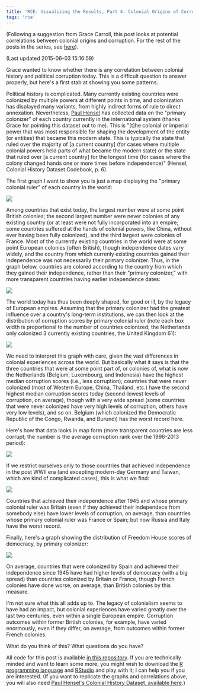 ```yaml
---
title: 'RCE: Visualizing the Results, Part 4: Colonial Origins of Corruption?'
tags: 'rce'
---
```



(Following a suggestion from Grace Carroll, this post looks at potential correlations between colonial origins and corruption. For the rest of the posts in the series, see [here](http://politicalpathologies.blogspot.co.nz/search/label/rce)).

(Last updated 2015-06-03 15:16:59)



Grace wanted to know whether there is any correlation between colonial history and political corruption today. This is a difficult question to answer properly, but here's a first stab at showing you some patterns.

Political history is complicated. Many currently existing countries were colonized by multiple powers at different points in time, and colonization has displayed many variants, from highly indirect forms of rule to direct annexation. Nevertheless, [Paul Hensel][ICOW] has collected data on the "primary colonizer" of each country currently in the international system (thanks Grace for pointing this dataset out to me). This is "[t]he colonial or imperial power that was most responsible for shaping the development of the entity (or entities) that became this modern state. This is typically the state that ruled over the majority of [a current country] (for cases where multiple colonial powers held parts of what became the modern state) or the state that ruled over [a current country] for the longest time (for cases where the colony changed hands one or more times before independence)" (Hensel, Colonial History Dataset Codebook, p. 6).

The first graph I want to show you is just a map displaying the "primary colonial ruler" of each country in the world:

![](https://github.com/xmarquez/RCE-2015/raw/master/Colonial_Origins_Correlations_files/figure-html/unnamed-chunk-1-1.png?raw=TRUE)

Among countries that exist today, the largest number were at some point British colonies; the second largest number were never colonies of any existing country (or at least were not fully incorporated into an empire; some countries suffered at the hands of colonial powers, like China, without ever having been fully colonized), and the third largest were colonies of France. Most of the currently existing countries in the world were at some point European colonies (often British), though independence dates vary widely, and the country from which currenly existing countries gained their independence was not necessarily their primary colonizer. Thus, in the graph below, countries are colored according to the country from which they gained their independence, rather than their "primary colonizer," with more transparent countries having earlier independence dates:

![](https://github.com/xmarquez/RCE-2015/raw/master/Colonial_Origins_Correlations_files/figure-html/unnamed-chunk-2-1.png?raw=TRUE)

The world today has thus been deeply shaped, for good or ill, by the legacy of European empires. Assuming that the primary colonizer had the greatest influence over a country's long-term institutions, we can then look at the distribution of corruption scores by primary colonial ruler (note each box width is proportional to the number of countries colonized; the Netherlands only colonized 3 currently existing countries, the United Kingdom 61):

![](https://github.com/xmarquez/RCE-2015/raw/master/Colonial_Origins_Correlations_files/figure-html/unnamed-chunk-3-1.png?raw=TRUE)

We need to interpret this graph with care, given the vast differences in colonial experiences across the world. But basically what it says is that the three countries that were at some point part of, or colonies of, what is now the Netherlands (Belgium, Luxembourg, and Indonesia) have the highest median corruption scores (i.e., less corruption); countries that were never colonized (most of Western Europe, China, Thailand, etc.) have the second highest median corruption scores today (second-lowest levels of corruption, on average), though with a very wide spread (some countries that were never colonized have very high levels of corruption, others have very low levels), and so on. Belgium (which colonized the Democratic Republic of the Congo, Rwanda, and Burundi) has the worst record here.

Here's how that data looks in map form (more transparent countries are less corrupt; the number is the average corruption rank over the 1996-2013 period):

![](https://github.com/xmarquez/RCE-2015/raw/master/Colonial_Origins_Correlations_files/figure-html/unnamed-chunk-4-1.png?raw=TRUE)

If we restrict ourselves only to those countries that achieved independence in the post WWII era (and excepting modern-day Germany and Taiwan, which are kind of complicated cases), this is what we find:

![](https://github.com/xmarquez/RCE-2015/raw/master/Colonial_Origins_Correlations_files/figure-html/unnamed-chunk-5-1.png?raw=TRUE)

Countries that achieved their independence after 1945 and whose primary colonial ruler was Britain (even if they achieved their independece from somebody else) have lower levels of corruption, on average, than countries whose primary colonial ruler was France or Spain; but now Russia and Italy have the worst record.

Finally, here's a graph showing the distribution of Freedom House scores of democracy, by primary colonizer:

![](https://github.com/xmarquez/RCE-2015/raw/master/Colonial_Origins_Correlations_files/figure-html/unnamed-chunk-6-1.png?raw=TRUE)

On average, countries that were colonized by Spain and achieved their independence since 1945 have had higher levels of democracy (with a big spread) than countries colonized by Britain or France, though French colonies have done worse, on average, than British colonies by this measure.

I'm not sure what this all adds up to. The legacy of colonialism seems to have had an impact, but colonial experiences have varied greatly over the last two centuries, even within a single European empire. Corruption outcomes within former British colonies, for example, have varied enormously, even if they differ, on average, from outcomes within former French colonies.

What do you think of this? What questions do you have?

All code for this post is available [in this repository][Code]. If you are technically minded and want to learn some more, you might wish to download the [R programming language](http://www.r-project.org/) and [RStudio](http://www.rstudio.com/) and play with it; I can help you if you are interested. (If you want to replicate the graphs and correlations above, you will also need [Paul Hensel's Colonial History Dataset, available here][ICOW].)

[Rydland]: http://www.nsd.uib.no/rapport/nsd_rapport124.pdf
[WGI]: http://info.worldbank.org/governance/wgi/index.aspx#doc-methodology
[TI]: http://www.transparency.org/
[Code]: https://github.com/xmarquez/RCE-2015
[Polity]: http://www.systemicpeace.org/inscr/
[FH]: http://freedomhouse.org
[ICOW]: http://www.paulhensel.org/icowcol.html
